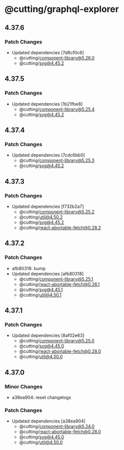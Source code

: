 # @cutting/graphql-explorer

## 4.37.6

### Patch Changes

- Updated dependencies [7d8cf0c6]
  - @cutting/component-library@5.26.0
  - @cutting/svg@4.45.2

## 4.37.5

### Patch Changes

- Updated dependencies [1b21fbe8]
  - @cutting/component-library@5.25.4
  - @cutting/svg@4.45.2

## 4.37.4

### Patch Changes

- Updated dependencies [7cdc6bb0]
  - @cutting/component-library@5.25.3
  - @cutting/svg@4.45.2

## 4.37.3

### Patch Changes

- Updated dependencies [f732b2a7]
  - @cutting/component-library@5.25.2
  - @cutting/util@4.50.2
  - @cutting/svg@4.45.2
  - @cutting/react-abortable-fetch@0.28.2

## 4.37.2

### Patch Changes

- afb80318: bump
- Updated dependencies [afb80318]
  - @cutting/component-library@5.25.1
  - @cutting/react-abortable-fetch@0.28.1
  - @cutting/svg@4.45.1
  - @cutting/util@4.50.1

## 4.37.1

### Patch Changes

- Updated dependencies [8af02e63]
  - @cutting/component-library@5.25.0
  - @cutting/svg@4.45.0
  - @cutting/react-abortable-fetch@0.28.0
  - @cutting/util@4.50.0

## 4.37.0

### Minor Changes

- a38ea904: reset changelogs

### Patch Changes

- Updated dependencies [a38ea904]
  - @cutting/component-library@5.24.0
  - @cutting/react-abortable-fetch@0.28.0
  - @cutting/svg@4.45.0
  - @cutting/util@4.50.0
